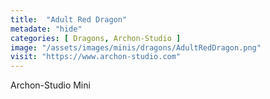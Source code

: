 ```yaml
---
title:  "Adult Red Dragon"
metadate: "hide"
categories: [ Dragons, Archon-Studio ]
image: "/assets/images/minis/dragons/AdultRedDragon.png"
visit: "https://www.archon-studio.com"
---
```

Archon-Studio Mini